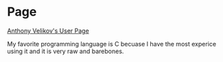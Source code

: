# Page

[Anthony Velikov's User Page](https://anthonyvelikov.github.io/Personal-Page/)

My favorite programming language is C becuase I have the most experice using it and it is very raw and barebones.
